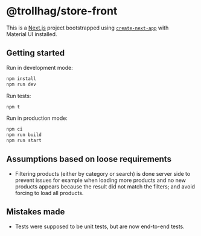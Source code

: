 # @trollhag/store-front

This is a [Next.js](https://nextjs.org/) project bootstrapped using [`create-next-app`](https://github.com/vercel/next.js/tree/HEAD/packages/create-next-app) with Material UI installed.

## Getting started

Run in development mode:

```bash
npm install
npm run dev
```

Run tests:

```bash
npm t
```

Run in production mode:

```bash
npm ci
npm run build
npm run start
```

## Assumptions based on loose requirements

- Filtering products (either by category or search) is done server side to prevent issues for example when loading more products and no new products appears because the result did not match the filters; and avoid forcing to load all products.

## Mistakes made

- Tests were supposed to be unit tests, but are now end-to-end tests.

